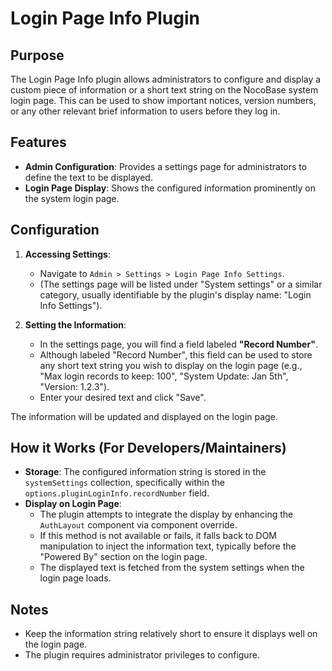 # Login Page Info Plugin

## Purpose

The Login Page Info plugin allows administrators to configure and display a custom piece of information or a short text string on the NocoBase system login page. This can be used to show important notices, version numbers, or any other relevant brief information to users before they log in.

## Features

*   **Admin Configuration**: Provides a settings page for administrators to define the text to be displayed.
*   **Login Page Display**: Shows the configured information prominently on the system login page.

## Configuration

1.  **Accessing Settings**:
    *   Navigate to `Admin > Settings > Login Page Info Settings`.
    *   (The settings page will be listed under "System settings" or a similar category, usually identifiable by the plugin's display name: "Login Info Settings").

2.  **Setting the Information**:
    *   In the settings page, you will find a field labeled **"Record Number"**.
    *   Although labeled "Record Number", this field can be used to store any short text string you wish to display on the login page (e.g., "Max login records to keep: 100", "System Update: Jan 5th", "Version: 1.2.3").
    *   Enter your desired text and click "Save".

The information will be updated and displayed on the login page.

## How it Works (For Developers/Maintainers)

*   **Storage**: The configured information string is stored in the `systemSettings` collection, specifically within the `options.pluginLoginInfo.recordNumber` field.
*   **Display on Login Page**:
    *   The plugin attempts to integrate the display by enhancing the `AuthLayout` component via component override.
    *   If this method is not available or fails, it falls back to DOM manipulation to inject the information text, typically before the "Powered By" section on the login page.
    *   The displayed text is fetched from the system settings when the login page loads.

## Notes

*   Keep the information string relatively short to ensure it displays well on the login page.
*   The plugin requires administrator privileges to configure.
